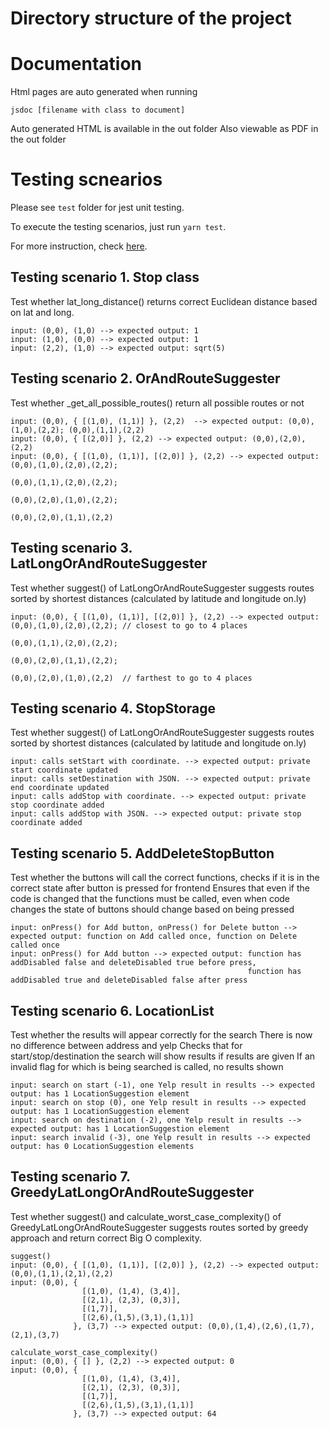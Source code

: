 # Directory structure of the project

# Documentation
Html pages are auto generated when running
```
jsdoc [filename with class to document]
```
Auto generated HTML is available in the out folder
Also viewable as PDF in the out folder

# Testing scnearios
Please see `test` folder for jest unit testing.

To execute the testing scenarios, just run `yarn test`.

For more instruction, check [here](https://jestjs.io/docs/en/getting-started.html).


## Testing scenario 1. Stop class
Test whether lat_long_distance() returns correct Euclidean distance based on lat and long.

```
input: (0,0), (1,0) --> expected output: 1
input: (1,0), (0,0) --> expected output: 1
input: (2,2), (1,0) --> expected output: sqrt(5)
```

## Testing scenario 2. OrAndRouteSuggester
Test whether _get_all_possible_routes() return all possible routes or not

```
input: (0,0), { [(1,0), (1,1)] }, (2,2)  --> expected output: (0,0),(1,0),(2,2); (0,0),(1,1),(2,2)
input: (0,0), { [(2,0)] }, (2,2) --> expected output: (0,0),(2,0),(2,2)
input: (0,0), { [(1,0), (1,1)], [(2,0)] }, (2,2) --> expected output: (0,0),(1,0),(2,0),(2,2); 
                                                                      (0,0),(1,1),(2,0),(2,2); 
                                                                      (0,0),(2,0),(1,0),(2,2); 
                                                                      (0,0),(2,0),(1,1),(2,2)
```

## Testing scenario 3. LatLongOrAndRouteSuggester
Test whether suggest() of LatLongOrAndRouteSuggester suggests routes sorted by shortest distances (calculated by latitude and longitude on.ly)

```
input: (0,0), { [(1,0), (1,1)], [(2,0)] }, (2,2) --> expected output: (0,0),(1,0),(2,0),(2,2); // closest to go to 4 places
                                                                      (0,0),(1,1),(2,0),(2,2); 
                                                                      (0,0),(2,0),(1,1),(2,2); 
                                                                      (0,0),(2,0),(1,0),(2,2)  // farthest to go to 4 places
```
## Testing scenario 4. StopStorage
Test whether suggest() of LatLongOrAndRouteSuggester suggests routes sorted by shortest distances (calculated by latitude and longitude on.ly)

```
input: calls setStart with coordinate. --> expected output: private start coordinate updated
input: calls setDestination with JSON. --> expected output: private end coordinate updated
input: calls addStop with coordinate. --> expected output: private stop coordinate added
input: calls addStop with JSON. --> expected output: private stop coordinate added
```

## Testing scenario 5. AddDeleteStopButton
Test whether the buttons will call the correct functions, checks if it is in the correct state after button is pressed for frontend
Ensures that even if the code is changed that the functions must be called, even when code changes the state of buttons should change based on being pressed

```
input: onPress() for Add button, onPress() for Delete button --> expected output: function on Add called once, function on Delete called once
input: onPress() for Add button --> expected output: function has addDisabled false and deleteDisabled true before press,
                                                     function has addDisabled true and deleteDisabled false after press

```
## Testing scenario 6. LocationList
Test whether the results will appear correctly for the search
There is now no difference between address and yelp
Checks that for start/stop/destination the search will show results if results are given
If an invalid flag for which is being searched is called, no results shown

```
input: search on start (-1), one Yelp result in results --> expected output: has 1 LocationSuggestion element
input: search on stop (0), one Yelp result in results --> expected output: has 1 LocationSuggestion element
input: search on destination (-2), one Yelp result in results --> expected output: has 1 LocationSuggestion element
input: search invalid (-3), one Yelp result in results --> expected output: has 0 LocationSuggestion elements

```

## Testing scenario 7. GreedyLatLongOrAndRouteSuggester
Test whether suggest() and calculate_worst_case_complexity() of GreedyLatLongOrAndRouteSuggester suggests routes sorted by greedy approach and return correct Big O complexity.

```
suggest()
input: (0,0), { [(1,0), (1,1)], [(2,0)] }, (2,2) --> expected output: (0,0),(1,1),(2,1),(2,2)
input: (0,0), {
                [(1,0), (1,4), (3,4)],
                [(2,1), (2,3), (0,3)],
                [(1,7)],
                [(2,6),(1,5),(3,1),(1,1)]
              }, (3,7) --> expected output: (0,0),(1,4),(2,6),(1,7),(2,1),(3,7)

calculate_worst_case_complexity() 
input: (0,0), { [] }, (2,2) --> expected output: 0
input: (0,0), {
                [(1,0), (1,4), (3,4)],
                [(2,1), (2,3), (0,3)],
                [(1,7)],
                [(2,6),(1,5),(3,1),(1,1)]
              }, (3,7) --> expected output: 64
```
